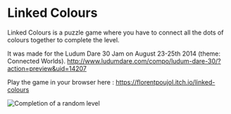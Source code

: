 # Linked Colours

Linked Colours is a puzzle game where you have to connect all the dots of colours together to complete the level.

It was made for the Ludum Dare 30 Jam on August 23-25th 2014 (theme: Connected Worlds).
http://www.ludumdare.com/compo/ludum-dare-30/?action=preview&uid=14207

Play the game in your browser here : https://florentpoujol.itch.io/linked-colours

![Completion of a random level](https://dl.dropboxusercontent.com/u/51314747/CraftStudio/Ludum%20Dare%2030/screenshots/random-end.png "Completion of a random level")
